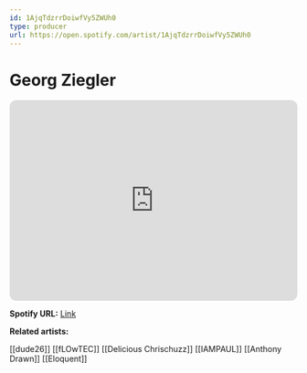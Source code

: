 ```yaml
---
id: 1AjqTdzrrDoiwfVy5ZWUh0
type: producer
url: https://open.spotify.com/artist/1AjqTdzrrDoiwfVy5ZWUh0
---
```

# Georg Ziegler

<iframe style="border-radius:12px" src="https://open.spotify.com/embed/artist/1AjqTdzrrDoiwfVy5ZWUh0" width="100%" height="352" frameBorder="0" allowfullscreen="" allow="autoplay; clipboard-write; encrypted-media; fullscreen; picture-in-picture" loading="lazy"></iframe>

**Spotify URL:** [Link](https://open.spotify.com/artist/1AjqTdzrrDoiwfVy5ZWUh0)

**Related artists:**

[[dude26]]
[[fLOwTEC]]
[[Delicious Chrischuzz]]
[[IAMPAUL]]
[[Anthony Drawn]]
[[Eloquent]]
